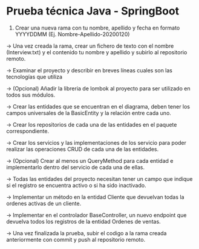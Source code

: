 # Prueba técnica Java - SpringBoot

1. Crear una nueva rama con tu nombre, apellido y fecha en formato YYYYDDMM (Ej. Nombre-Apellido-20200120)

-> Una vez creada la rama, crear un fichero de texto con el nombre (Interview.txt) y el contenido tu nombre y apellido y subirlo al repositorio remoto.

-> Examinar el proyecto y describir en breves líneas cuales son las tecnologías que utiliza

-> (Opcional) Añadir la libreria de lombok al proyecto para ser utilizado en todos sus módulos.

-> Crear las entidades que se encuentran en el diagrama, deben tener los campos universales de la BasicEntity y la relación entre cada uno.

-> Crear los repositorios de cada una de las entidades en el paquete correspondiente.

-> Crear los servicios y las implementaciones de los servicio para poder realizar las operaciones CRUD de cada una de las entidades.

-> (Opcional) Crear al menos un QueryMethod para cada entidad e implementarlo dentro del servicio de cada una de ellas.

-> Todas las entidades del proyecto necesitan tener un campo que indique si el registro se encuentra activo o si ha sido inactivado.

-> Implementar un método en la entidad Cliente que devuelvan todas la ordenes activas de un cliente.

-> Implementar en el controlador BaseController, un nuevo endpoint que devuelva todos los registros de la entidad Ordenes de ventas.


-> Una vez finalizada la prueba, subir el codigo a la rama creada anteriormente con commit y push al repositorio remoto.
